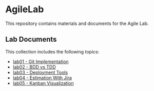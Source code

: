 # AgileLab

This repository contains materials and documents for the Agile Lab.

## Lab Documents

This collection includes the following topics:

*   [lab01 - Git Implementation](kandellab1.pdf)
*   [lab02 - BDD vs TDD](kandellab2.pdf)
*   [lab03 - Deployment Tools](kandellab3.pdf)
*   [lab04 - Estimation With Jira](kandellab4.pdf)
*   [lab05 - Kanban Visualization](kandellab5.pdf)

